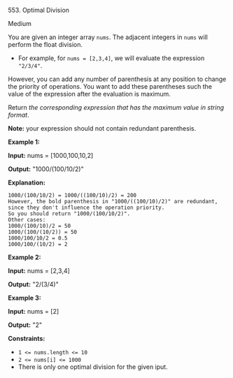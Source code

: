 ﻿553\. Optimal Division

Medium

You are given an integer array `nums`. The adjacent integers in `nums` will perform the float division.

*   For example, for `nums = [2,3,4]`, we will evaluate the expression `"2/3/4"`.

However, you can add any number of parenthesis at any position to change the priority of operations. You want to add these parentheses such the value of the expression after the evaluation is maximum.

Return _the corresponding expression that has the maximum value in string format_.

**Note:** your expression should not contain redundant parenthesis.

**Example 1:**

**Input:** nums = [1000,100,10,2]

**Output:** "1000/(100/10/2)"

**Explanation:**

    1000/(100/10/2) = 1000/((100/10)/2) = 200
    However, the bold parenthesis in "1000/((100/10)/2)" are redundant, since they don't influence the operation priority.
    So you should return "1000/(100/10/2)".
    Other cases:
    1000/(100/10)/2 = 50
    1000/(100/(10/2)) = 50
    1000/100/10/2 = 0.5
    1000/100/(10/2) = 2 

**Example 2:**

**Input:** nums = [2,3,4]

**Output:** "2/(3/4)" 

**Example 3:**

**Input:** nums = [2]

**Output:** "2" 

**Constraints:**

*   `1 <= nums.length <= 10`
*   `2 <= nums[i] <= 1000`
*   There is only one optimal division for the given iput.